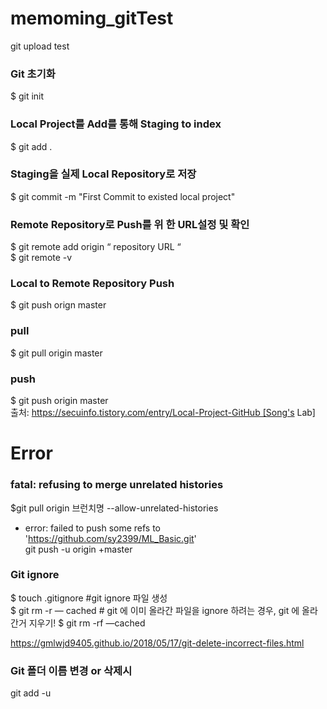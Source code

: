 # memoming_gitTest

git upload test

### Git 초기화
$ git init 

### Local Project를 Add를 통해 Staging to index 
$ git add . 

### Staging을 실제 Local Repository로 저장 
$ git commit -m "First Commit to existed local project" 

### Remote Repository로 Push를 위 한 URL설정 및 확인 
$ git remote add origin “ repository URL “   
$ git remote -v 

### Local to Remote Repository Push 
$ git push orign master

### pull
$ git pull origin master

### push
$ git push origin master   
출처: https://secuinfo.tistory.com/entry/Local-Project-GitHub [Song's Lab]


# Error

### fatal: refusing to merge unrelated histories
$git pull origin 브런치명 --allow-unrelated-histories   
* error: failed to push some refs to 'https://github.com/sy2399/ML_Basic.git'   
git push -u origin +master

### Git ignore
$ touch .gitignore     #git ignore 파일 생성   
$ git rm -r — cached  # git 에 이미 올라간 파일을 ignore 하려는 경우, git 에 올라간거 지우기!
$ git rm -rf —cached 


https://gmlwjd9405.github.io/2018/05/17/git-delete-incorrect-files.html

### Git 폴더 이름 변경 or 삭제시
git add -u
